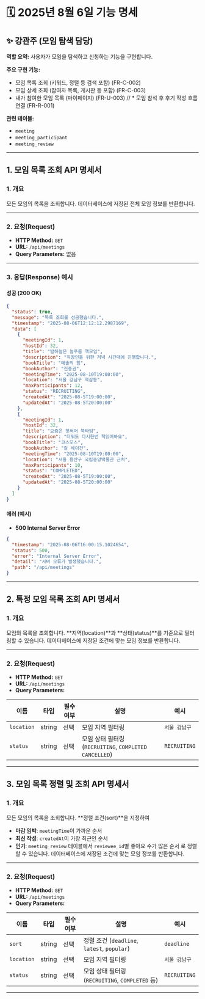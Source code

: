 # 🗓️ 2025년 8월 6일 기능 명세

## ✨ 강관주 (모임 탐색 담당)

**역할 요약:**
사용자가 모임을 탐색하고 신청하는 기능을 구현합니다.

**주요 구현 기능:**

* 모임 목록 조회 (키워드, 정렬 등 검색 포함) (FR-C-002)
* 모임 상세 조회 (참여자 목록, 게시판 등 포함) (FR-C-003)
* 내가 참여한 모임 목록 (마이페이지) (FR-U-003)
// * 모임 참석 후 후기 작성 흐름 연결 (FR-R-001)

**관련 테이블:**

* `meeting`
* `meeting_participant`
* `meeting_review`

---

## 1. 모임 목록 조회 API 명세서

### **1. 개요**

모든 모임의 목록을 조회합니다.
데이터베이스에 저장된 전체 모임 정보를 반환합니다.

---

### **2. 요청(Request)**

* **HTTP Method:** `GET`
* **URL:** `/api/meetings`
* **Query Parameters:** 없음

---

### **3. 응답(Response) 예시**

#### **성공 (200 OK)**


```json
{
  "status": true,
  "message": "목록 조회를 성공했습니다.",
  "timestamp": "2025-08-06T12:12:12.2987169",
  "data": [
    {
      "meetingId": 1,
      "hostId": 32,
      "title": "밤하늘은 늘푸름 책모임",
      "description": "직장인을 위한 저녁 시간대에 진행합니다.",
      "bookTitle": "예술의 힘",
      "bookAuthor": "진중권",
      "meetingTime": "2025-08-10T19:00:00",
      "location": "서울 강남구 역삼동",
      "maxParticipants": 12,
      "status": "RECRUITING",
      "createdAt": "2025-08-5T19:00:00",
      "updatedAt": "2025-08-5T20:00:00"
    },
    {
      "meetingId": 1,
      "hostId": 32,
      "title": "요즘은 핫써머 북타임",
      "description": "더워도 다시한번 책읽어봐요",
      "bookTitle": "코스모스",
      "bookAuthor": "칼 세이건",
      "meetingTime": "2025-08-10T19:00:00",
      "location": "서울 용산구 국립중앙박물관 근처",
      "maxParticipants": 10,
      "status": "COMPLETED",
      "createdAt": "2025-08-5T19:00:00",
      "updatedAt": "2025-08-5T20:00:00"
    }
  ]
}
```

#### **에러 (예시)**

* **500 Internal Server Error**

```json
{
  "timestamp": "2025-08-06T16:00:15.1024654",
  "status": 500,
  "error": "Internal Server Error",
  "detail": "서버 오류가 발생했습니다.",
  "path": "/api/meetings"
}
```

---


## 2. 특정 모임 목록 조회 API 명세서

### **1. 개요**

모임의 목록을 조회합니다.
\*\*지역(location)\*\*과 \*\*상태(status)\*\*를 기준으로 필터링할 수 있습니다.
데이터베이스에 저장된 조건에 맞는 모임 정보를 반환합니다.

---

### **2. 요청(Request)**

* **HTTP Method:** `GET`
* **URL:** `/api/meetings`
* **Query Parameters:**

| 이름         | 타입     | 필수 여부 | 설명                                      | 예시              |
| ---------- | ------ | ----- | --------------------------------------- | --------------- |
| `location` | string | 선택    | 모임 지역 필터링                               | `서울 강남구` |
| `status`   | string | 선택    | 모임 상태 필터링 (`RECRUITING`, `COMPLETED` `CANCELLED`) | `RECRUITING`    |


---

## 3. 모임 목록 정렬 및 조회 API 명세서

### **1. 개요**

모든 모임의 목록을 조회합니다.
\*\*정렬 조건(sort)\*\*을 지정하여

* **마감 임박**: `meetingTime`이 가까운 순서
* **최신 작성**: `createdAt`이 가장 최근인 순서
* **인기**: `meeting_review` 테이블에서 `reviewee_id`별 좋아요 수가 많은 순서
  로 정렬할 수 있습니다.
  데이터베이스에 저장된 조건에 맞는 모임 정보를 반환합니다.

---

### **2. 요청(Request)**

* **HTTP Method:** `GET`
* **URL:** `/api/meetings`
* **Query Parameters:**

| 이름         | 타입     | 필수 여부 | 설명                                      | 예시           |
| ---------- | ------ | ----- | --------------------------------------- | ------------ |
| `sort`     | string | 선택    | 정렬 조건 (`deadline`, `latest`, `popular`) | `deadline`   |
| `location` | string | 선택    | 모임 지역 필터링                               | `서울 강남구`     |
| `status`   | string | 선택    | 모임 상태 필터링 (`RECRUITING`, `COMPLETED` 등) | `RECRUITING` |

---



